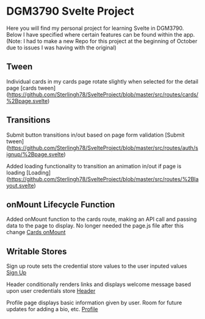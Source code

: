 # DGM3790 Svelte Project

Here you will find my personal project for learning Svelte in DGM3790. Below I have specified where certain features can be found within the app.
(Note: I had to make a new Repo for this project at the beginning of October due to issues I was having with the original)

## Tween

Individual cards in my cards page rotate slightly when selected for the detail page [cards tween] (https://github.com/Sterlingh78/SvelteProject/blob/master/src/routes/cards/%2Bpage.svelte)

## Transitions

Submit button transitions in/out based on page form validation [Submit tween] (https://github.com/Sterlingh78/SvelteProject/blob/master/src/routes/auth/signup/%2Bpage.svelte)

Added loading functionality to transition an animation in/out if page is loading [Loading] (https://github.com/Sterlingh78/SvelteProject/blob/master/src/routes/%2Blayout.svelte)

## onMount Lifecycle Function

Added onMount function to the cards route, making an API call and passing data to the page to display. No longer needed the page.js file after this change [Cards onMount](https://github.com/Sterlingh78/SvelteProject/blob/master/src/routes/cards/%2Bpage.svelte)

## Writable Stores

Sign up route sets the credential store values to the user inputed values [Sign Up](https://github.com/Sterlingh78/SvelteProject/blob/master/src/routes/auth/signup/%2Bpage.svelte)

Header conditionally renders links and displays welcome message based upon user credentials store [Header](https://github.com/Sterlingh78/SvelteProject/blob/master/src/lib/components/header/Header.svelte)

Profile page displays basic information given by user. Room for future updates for adding a bio, etc. [Profile](https://github.com/Sterlingh78/SvelteProject/blob/master/src/routes/profile/%2Bpage.svelte)
